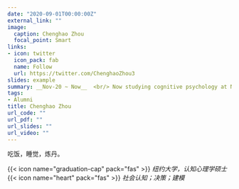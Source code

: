 ```yaml
---
date: "2020-09-01T00:00:00Z"
external_link: ""
image:
  caption: Chenghao Zhou
  focal_point: Smart
links:
- icon: twitter
  icon_pack: fab
  name: Follow
  url: https://twitter.com/ChenghaoZhou3
slides: example
summary: __Nov-20 ~ Now__  <br/> Now studying cognitive psychology at NYU. Interested in decision making and human interaction.
tags:
- Alumni
title: Chenghao Zhou
url_code: ""
url_pdf: ""
url_slides: ""
url_video: ""
---
```

吃饭，睡觉，炼丹。

{{< icon name="graduation-cap" pack="fas" >}} _纽约大学，认知心理学硕士_  
{{< icon name="heart" pack="fas" >}} _社会认知；决策；建模_  

